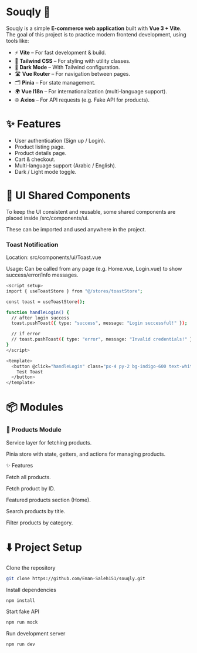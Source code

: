 # Souqly 🛒

Souqly is a simple **E-commerce web application** built with **Vue 3 + Vite**.  
The goal of this project is to practice modern frontend development, using tools like:

- ⚡ **Vite** – For fast development & build.
- 🎨 **Tailwind CSS** – For styling with utility classes.
- 🌙 **Dark Mode** – With Tailwind configuration.
- 🛣️ **Vue Router** – For navigation between pages.
- 🗂️ **Pinia** – For state management.
- 🌍 **Vue I18n** – For internationalization (multi-language support).
- 🌐 **Axios** – For API requests (e.g. Fake API for products).


# ✨ Features 

- User authentication (Sign up / Login).
- Product listing page.
- Product details page.
- Cart & checkout.
- Multi-language support (Arabic / English).
- Dark / Light mode toggle.


# 📂 UI Shared Components

To keep the UI consistent and reusable, some shared components are placed inside /src/components/ui.

These can be imported and used anywhere in the project.

### Toast Notification 
Location: src/components/ui/Toast.vue

Usage: Can be called from any page (e.g. Home.vue, Login.vue) to show success/error/info messages.

```bash
<script setup>
import { useToastStore } from "@/stores/toastStore";

const toast = useToastStore();

function handleLogin() {
  // after login success
  toast.pushToast({ type: "success", message: "Login successful!" });

  // if error
  // toast.pushToast({ type: "error", message: "Invalid credentials!" });
}
</script>

<template>
  <button @click="handleLogin" class="px-4 py-2 bg-indigo-600 text-white rounded">
    Test Toast
  </button>
</template>
```


# 📦 Modules
### 🛒 Products Module
Service layer for fetching products.

Pinia store with state, getters, and actions for managing products.

✨ Features

Fetch all products.

Fetch product by ID.

Featured products section (Home).

Search products by title.

Filter products by category.

# ⬇️ Project Setup

Clone the repository
```bash
git clone https://github.com/Eman-Saleh151/souqly.git
```

Install dependencies
```bash
npm install
```

Start fake API
```bash
npm run mock
```

Run development server
```bash
npm run dev
```
